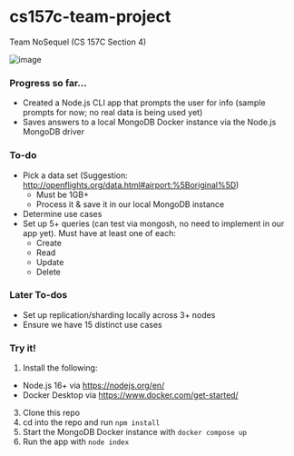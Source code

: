 # cs157c-team-project
Team NoSequel (CS 157C Section 4)

![image](https://user-images.githubusercontent.com/46092255/163021238-bc3dee33-37e3-4718-9372-47f3646ba3de.png)

### Progress so far...
- Created a Node.js CLI app that prompts the user for info (sample prompts for now; no real data is being used yet)
- Saves answers to a local MongoDB Docker instance via the Node.js MongoDB driver

### To-do
- Pick a data set (Suggestion: http://openflights.org/data.html#airport:%5Boriginal%5D)
  - Must be 1GB+
  - Process it & save it in our local MongoDB instance
- Determine use cases 
- Set up 5+ queries (can test via mongosh, no need to implement in our app yet). Must have at least one of each:  
    - Create
    - Read
    - Update
    - Delete  

### Later To-dos
- Set up replication/sharding locally across 3+ nodes
- Ensure we have 15 distinct use cases


### Try it!
1. Install the following:
  - Node.js 16+ via https://nodejs.org/en/
  - Docker Desktop via https://www.docker.com/get-started/ 
3. Clone this repo
4. cd into the repo and run ``npm install``
5. Start the MongoDB Docker instance with ``docker compose up``
6. Run the app with ``node index``
